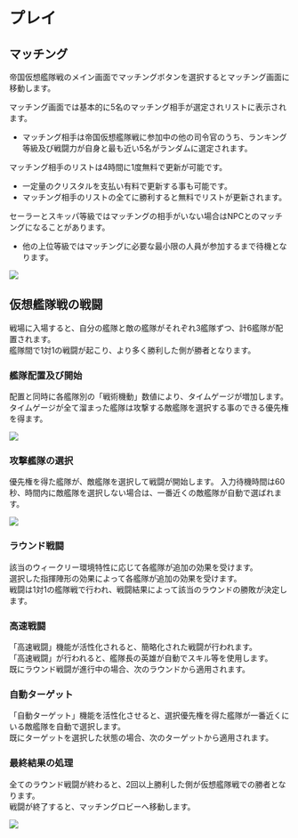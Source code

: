# プレイ


## マッチング

帝国仮想艦隊戦のメイン画面でマッチングボタンを選択するとマッチング画面に移動します。<br>

マッチング画面では基本的に5名のマッチング相手が選定されリストに表示されます。
 - マッチング相手は帝国仮想艦隊戦に参加中の他の司令官のうち、ランキング等級及び戦闘力が自身と最も近い5名がランダムに選定されます。<br>

マッチング相手のリストは4時間に1度無料で更新が可能です。
 - 一定量のクリスタルを支払い有料で更新する事も可能です。
 - マッチング相手のリストの全てに勝利すると無料でリストが更新されます。<br>

セーラーとスキッパ等級ではマッチングの相手がいない場合はNPCとのマッチングになることがあります。
 - 他の上位等級ではマッチングに必要な最小限の人員が参加するまで待機となります。<br>

![](https://astrokings.s3.ap-northeast-2.amazonaws.com/html/img/help/1500_06.jpg)


## 仮想艦隊戦の戦闘

戦場に入場すると、自分の艦隊と敵の艦隊がそれぞれ3艦隊ずつ、計6艦隊が配置されます。<br>
艦隊間で1対1の戦闘が起こり、より多く勝利した側が勝者となります。<br>
 
### 艦隊配置及び開始
   配置と同時に各艦隊別の「戦術機動」数値により、タイムゲージが増加します。
   タイムゲージが全て溜まった艦隊は攻撃する敵艦隊を選択する事のできる優先権を得ます。<br>
   
![](https://astrokings.s3.ap-northeast-2.amazonaws.com/html/img/help/1500_07.jpg)

### 攻撃艦隊の選択
   優先権を得た艦隊が、敵艦隊を選択して戦闘が開始します。
   入力待機時間は60秒、時間内に敵艦隊を選択しない場合は、一番近くの敵艦隊が自動で選ばれます。<br>

![](https://astrokings.s3.ap-northeast-2.amazonaws.com/html/img/help/1500_08.jpg)

### ラウンド戦闘
   該当のウィークリー環境特性に応じて各艦隊が追加の効果を受けます。<br>
   選択した指揮陣形の効果によって各艦隊が追加の効果を受けます。<br>
   戦闘は1対1の艦隊戦で行われ、戦闘結果によって該当のラウンドの勝敗が決定します。<br>

### 高速戦闘
   「高速戦闘」機能が活性化されると、簡略化された戦闘が行われます。<br>
   「高速戦闘」が行われると、艦隊長の英雄が自動でスキル等を使用します。<br>
   既にラウンド戦闘が進行中の場合、次のラウンドから適用されます。<br>

### 自動ターゲット
   「自動ターゲット」機能を活性化させると、選択優先権を得た艦隊が一番近くにいる敵艦隊を自動で選択します。<br>
   既にターゲットを選択した状態の場合、次のターゲットから適用されます。<br>

### 最終結果の処理
   全てのラウンド戦闘が終わると、2回以上勝利した側が仮想艦隊戦での勝者となります。<br>
   戦闘が終了すると、マッチングロビーへ移動します。<br>
   
![](https://astrokings.s3.ap-northeast-2.amazonaws.com/html/img/help/1500_09.jpg)